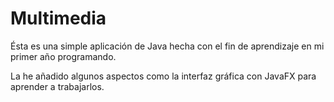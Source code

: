 # Multimedia

Ésta es una simple aplicación de Java hecha con el fin de aprendizaje en mi primer año programando.

La he añadido algunos aspectos como la interfaz gráfica con JavaFX para aprender a trabajarlos.